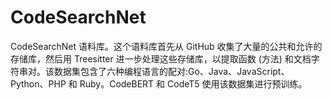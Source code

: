 # CodeSearchNet

CodeSearchNet 语料库。这个语料库首先从 GitHub 收集了大量的公共和允许的存储库，然后用 Treesitter 进一步处理这些存储库，以提取函数 (方法) 和文档字符串对。该数据集包含了六种编程语言的配对:Go、Java、JavaScript、Python、PHP 和 Ruby。CodeBERT 和 CodeT5 使用该数据集进行预训练。